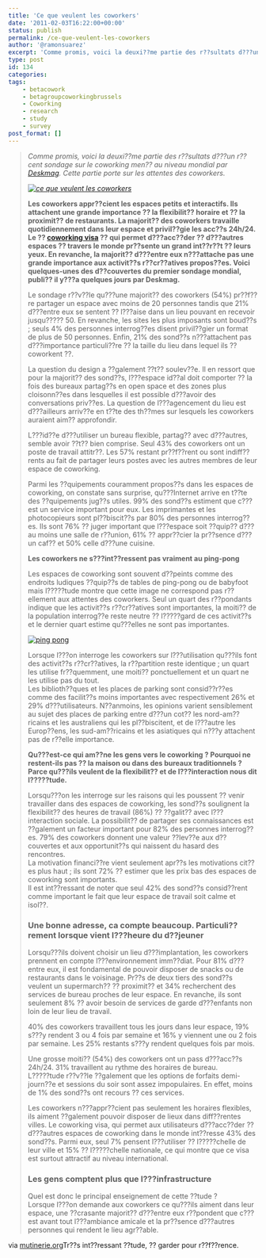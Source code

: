 ```yaml
---
title: 'Ce que veulent les coworkers'
date: '2011-02-03T16:22:00+00:00'
status: publish
permalink: /ce-que-veulent-les-coworkers
author: '@ramonsuarez'
excerpt: 'Comme promis, voici la deuxi??me partie des r??sultats d???un r??cent sondage sur le coworking men?? au niveau mondial par Deskmag. Cette partie porte sur les attentes des coworkers. Les coworkers appr??cient les espaces petits et interactifs. Ils...'
type: post
id: 134
categories:
tags:
    - betacowork
    - betagroupcoworkingbrussels
    - Coworking
    - research
    - study
    - survey
post_format: []
---
```

> *Comme promis, voici la deuxi??me partie des r??sultats d???un r??cent sondage sur le coworking men?? au niveau mondial par [Deskmag](http://www.deskmag.com/). Cette partie porte sur les attentes des coworkers.*
> 
> *[![ce que veulent les coworkers](http://www.mutinerie.org/wp-content/uploads/2011/01/envie.jpg "envie")](http://www.mutinerie.org/wp-content/uploads/2011/01/envie.jpg)*
> 
> **Les coworkers appr??cient les espaces petits et interactifs. Ils attachent une grande importance ?? la flexibilit?? horaire et ?? la proximit?? de restaurants. La majorit?? des coworkers travaille quotidiennement dans leur espace et privil??gie les acc??s 24h/24. Le ?? [coworking visa](http://www.coworkingbordeaux.com/ailleurs-dans-le-monde/le-coworking-visa-lassurance-dun-bureau-mobile/) ?? qui permet d???acc??der ?? d???autres espaces ?? travers le monde pr??sente un grand int??r??t ?? leurs yeux. En revanche, la majorit?? d???entre eux n???attache pas une grande importance aux activit??s r??cr??atives propos??es. Voici quelques-unes des d??couvertes du premier sondage mondial, publi?? il y???a quelques jours par Deskmag.**
> 
> Le sondage r??v??le qu???une majorit?? des coworkers (54%) pr??f??re partager un espace avec moins de 20 personnes tandis que 21% d???entre eux se sentent ?? l???aise dans un lieu pouvant en recevoir jusqu????? 50. En revanche, les sites les plus imposants sont boud??s ; seuls 4% des personnes interrog??es disent privil??gier un format de plus de 50 personnes. Enfin, 21% des sond??s n???attachent pas d???importance particuli??re ?? la taille du lieu dans lequel ils ?? coworkent ??.
> 
> La question du design a ??galement ??t?? soulev??e. Il en ressort que pour la majorit?? des sond??s, l???espace id??al doit comporter ?? la fois des bureaux partag??s en open space et des zones plus cloisonn??es dans lesquelles il est possible d???avoir des conversations priv??es. La question de l???agencement du lieu est d???ailleurs arriv??e en t??te des th??mes sur lesquels les coworkers auraient aim?? approfondir.
> 
> L???id??e d???utiliser un bureau flexible, partag?? avec d???autres, semble avoir ??t?? bien comprise. Seul 43% des coworkers ont un poste de travail attitr??. Les 57% restant pr??f??rent ou sont indiff??rents au fait de partager leurs postes avec les autres membres de leur espace de coworking.
> 
> Parmi les ??quipements couramment propos??s dans les espaces de coworking, on constate sans surprise, qu???Internet arrive en t??te des ??quipements jug??s utiles. 99% des sond??s estiment que c???est un service important pour eux. Les imprimantes et les photocopieurs sont pl??biscit??s par 80% des personnes interrog??es. Ils sont 76% ?? juger important que l???espace soit ??quip?? d???au moins une salle de r??union, 61% ?? appr??cier la pr??sence d???un caf?? et 50% celle d???une cuisine.
> 
> **Les coworkers ne s???int??ressent pas vraiment au ping-pong**
> 
> Les espaces de coworking sont souvent d??peints comme des endroits ludiques ??quip??s de tables de ping-pong ou de babyfoot mais l?????tude montre que cette image ne correspond pas r??ellement aux attentes des coworkers. Seul un quart des r??pondants indique que les activit??s r??cr??atives sont importantes, la moiti?? de la population interrog??e reste neutre ?? l?????gard de ces activit??s et le dernier quart estime qu???elles ne sont pas importantes.
> 
> [![ping pong](http://www.mutinerie.org/wp-content/uploads/2011/01/balles-1024x768.jpg "balles")](http://www.mutinerie.org/wp-content/uploads/2011/01/balles.jpg)
> 
> Lorsque l???on interroge les coworkers sur l???utilisation qu???ils font des activit??s r??cr??atives, la r??partition reste identique ; un quart les utilise fr??quemment, une moiti?? ponctuellement et un quart ne les utilise pas du tout.  
> Les biblioth??ques et les places de parking sont consid??r??es comme des facilit??s moins importantes avec respectivement 26% et 29% d???utilisateurs. N??anmoins, les opinions varient sensiblement au sujet des places de parking entre d???un cot?? les nord-am??ricains et les australiens qui les pl??biscitent, et de l???autre les Europ??ens, les sud-am??ricains et les asiatiques qui n???y attachent pas de r??elle importance.
> 
> **Qu???est-ce qui am??ne les gens vers le coworking ? Pourquoi ne restent-ils pas ?? la maison ou dans des bureaux traditionnels ? Parce qu???ils veulent de la flexibilit?? et de l???interaction nous dit l?????tude.**
> 
> Lorsqu???on les interroge sur les raisons qui les poussent ?? venir travailler dans des espaces de coworking, les sond??s soulignent la flexibilit?? des heures de travail (86%) ?? ??galit?? avec l???interaction sociale. La possibilit?? de partager ses connaissances est ??galement un facteur important pour 82% des personnes interrog??es. 79% des coworkers donnent une valeur ??lev??e aux d??couvertes et aux opportunit??s qui naissent du hasard des rencontres.  
> La motivation financi??re vient seulement apr??s les motivations cit??es plus haut ; ils sont 72% ?? estimer que les prix bas des espaces de coworking sont importants.  
> Il est int??ressant de noter que seul 42% des sond??s consid??rent comme important le fait que leur espace de travail soit calme et isol??.
> 
> ### Une bonne adresse, ca compte beaucoup. Particuli??rement lorsque vient l???heure du d??jeuner
> 
> Lorsqu???ils doivent choisir un lieu d???implantation, les coworkers prennent en compte l???environnement imm??diat. Pour 81% d???entre eux, il est fondamental de pouvoir disposer de snacks ou de restaurants dans le voisinage. Pr??s de deux tiers des sond??s veulent un supermarch?? ?? proximit?? et 34% recherchent des services de bureau proches de leur espace. En revanche, ils sont seulement 8% ?? avoir besoin de services de garde d???enfants non loin de leur lieu de travail.
> 
> 40% des coworkers travaillent tous les jours dans leur espace, 19% s???y rendent 3 ou 4 fois par semaine et 16% y viennent une ou 2 fois par semaine. Les 25% restants s???y rendent quelques fois par mois.
> 
> Une grosse moiti?? (54%) des coworkers ont un pass d???acc??s 24h/24. 31% travaillent au rythme des horaires de bureau.  
> L?????tude r??v??le ??galement que les options de forfaits demi-journ??e et sessions du soir sont assez impopulaires. En effet, moins de 1% des sond??s ont recours ?? ces services.
> 
> Les coworkers n???appr??cient pas seulement les horaires flexibles, ils aiment ??galement pouvoir disposer de lieux dans diff??rentes villes. Le coworking visa, qui permet aux utilisateurs d???acc??der ?? d???autres espaces de coworking dans le monde int??resse 43% des sond??s. Parmi eux, seul 7% pensent l???utiliser ?? l?????chelle de leur ville et 15% ?? l?????chelle nationale, ce qui montre que ce visa est surtout attractif au niveau international.
> 
> ### Les gens comptent plus que l???infrastructure
> 
> Quel est donc le principal enseignement de cette ??tude ?  
> Lorsque l???on demande aux coworkers ce qu???ils aiment dans leur espace, une ??crasante majorit?? d???entre eux r??pondent que c???est avant tout l???ambiance amicale et la pr??sence d???autres personnes qui rendent le lieu agr??able.
> 
> 

via [mutinerie.org](http://www.mutinerie.org/la-premiere-etude-mondiale-sur-le-coworking-partie-2/)Tr??s int??ressant ??tude, ?? garder pour r??f??rence.

